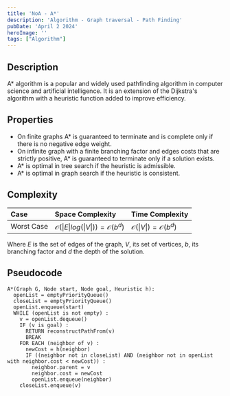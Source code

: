 ```yaml
---
title: 'NoA - A*'
description: 'Algorithm - Graph traversal - Path Finding'
pubDate: 'April 2 2024'
heroImage: ''
tags: ["Algorithm"]
---
```


## Description
A* algorithm is a popular and widely used pathfinding algorithm in computer science and artificial intelligence. It is an extension of the Dijkstra's algorithm with a heuristic function added to improve efficiency.

## Properties 
- On finite graphs A* is guaranteed to terminate and is complete only if there is no negative edge weight.
- On infinite graph with a finite branching factor and edges costs that are strictly positive, A* is guaranteed to terminate only if a solution exists.
- A* is optimal in tree search if the heuristic is admissible.
- A* is optimal in graph search if the heuristic is consistent.

## Complexity
| Case  | Space Complexity   | Time Complexity |
| :--- |:------|:-----|
| Worst Case  |  $\mathcal{O}(\|E\|log(\|V\|)) = \mathcal{O}(b^d)$       |  $\mathcal{O}(\|V\|) = \mathcal{O}(b^d)$ |

Where $E$ is the set of edges of the graph, $V$, its set of vertices, $b$, its branching factor and $d$ the depth of the solution. 

## Pseudocode 
```
A*(Graph G, Node start, Node goal, Heuristic h):
  openList = emptyPriorityQueue()
  closeList = emptyPriorityQueue()
  openList.enqueue(start)
  WHILE (openList is not empty) :
    v = openList.dequeue()
    IF (v is goal) :
      RETURN reconstructPathFrom(v)
      BREAK
    FOR EACH (neighbor of v) :
      newCost = h(neighbor)
      IF ((neighbor not in closeList) AND (neighbor not in openList with neighbor.cost < newCost)) :
        neighbor.parent = v
        neighbor.cost = newCost
        openList.enqueue(neighbor)
    closeList.enqueue(v)
```
